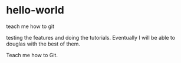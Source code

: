 # hello-world
teach me how to git

testing the features and doing the tutorials.  Eventually I will be able to douglas with the best of them.

Teach me how to Git. 
